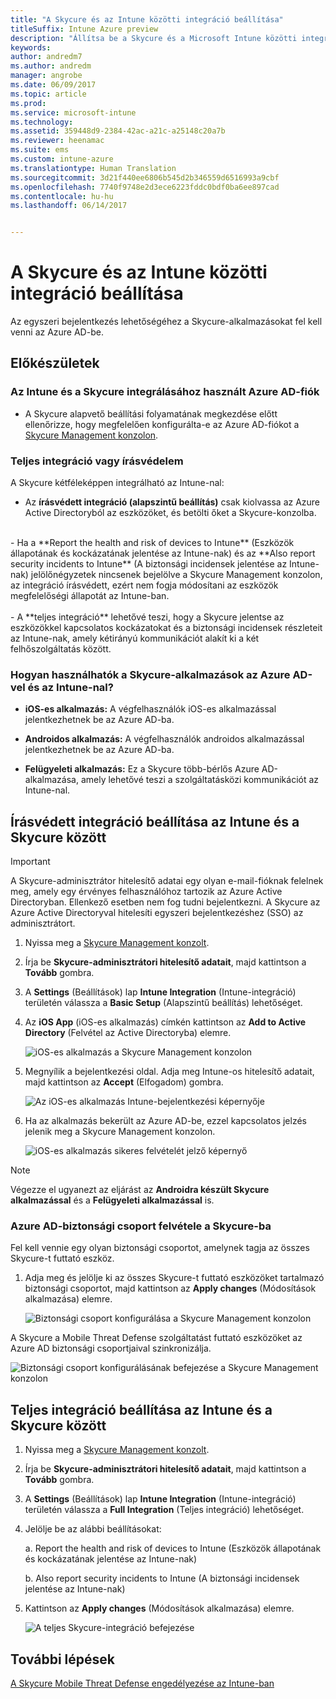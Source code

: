 ```yaml
---
title: "A Skycure és az Intune közötti integráció beállítása"
titleSuffix: Intune Azure preview
description: "Állítsa be a Skycure és a Microsoft Intune közötti integrációt."
keywords: 
author: andredm7
ms.author: andredm
manager: angrobe
ms.date: 06/09/2017
ms.topic: article
ms.prod: 
ms.service: microsoft-intune
ms.technology: 
ms.assetid: 359448d9-2384-42ac-a21c-a25148c20a7b
ms.reviewer: heenamac
ms.suite: ems
ms.custom: intune-azure
ms.translationtype: Human Translation
ms.sourcegitcommit: 3d21f440ee6806b545d2b346559d6516993a9cbf
ms.openlocfilehash: 7740f9748e2d3ece6223fddc0bdf0ba6ee897cad
ms.contentlocale: hu-hu
ms.lasthandoff: 06/14/2017


---
```


# <a name="set-up-the-skycure-integration-with-intune"></a>A Skycure és az Intune közötti integráció beállítása

Az egyszeri bejelentkezés lehetőségéhez a Skycure-alkalmazásokat fel kell venni az Azure AD-be.

## <a name="before-you-begin"></a>Előkészületek

### <a name="azure-ad-account-used-to-integrate-intune-and-skycure"></a>Az Intune és a Skycure integrálásához használt Azure AD-fiók

-   A Skycure alapvető beállítási folyamatának megkezdése előtt ellenőrizze, hogy megfelelően konfigurálta-e az Azure AD-fiókot a [Skycure Management konzolon](https://aad.skycure.com).

### <a name="full-integration-vs-read-only"></a>Teljes integráció vagy írásvédelem

A Skycure kétféleképpen integrálható az Intune-nal:

-   Az **írásvédett integráció (alapszintű beállítás)** csak kiolvassa az Azure Active Directoryból az eszközöket, és betölti őket a Skycure-konzolba.
<br>
    -   Ha a **Report the health and risk of devices to Intune** (Eszközök állapotának és kockázatának jelentése az Intune-nak) és az **Also report security incidents to Intune** (A biztonsági incidensek jelentése az Intune-nak) jelölőnégyzetek nincsenek bejelölve a Skycure Management konzolon, az integráció írásvédett, ezért nem fogja módosítani az eszközök megfelelőségi állapotát az Intune-ban.
<br></br>
-   A **teljes integráció** lehetővé teszi, hogy a Skycure jelentse az eszközökkel kapcsolatos kockázatokat és a biztonsági incidensek részleteit az Intune-nak, amely kétirányú kommunikációt alakít ki a két felhőszolgáltatás között.

### <a name="how-the-skycure-apps-are-used-with-azure-ad-and-intune"></a>Hogyan használhatók a Skycure-alkalmazások az Azure AD-vel és az Intune-nal?

-   **iOS-es alkalmazás:** A végfelhasználók iOS-es alkalmazással jelentkezhetnek be az Azure AD-ba.

-   **Androidos alkalmazás:** A végfelhasználók androidos alkalmazással jelentkezhetnek be az Azure AD-ba.

-   **Felügyeleti alkalmazás:** Ez a Skycure több-bérlős Azure AD-alkalmazása, amely lehetővé teszi a szolgáltatásközi kommunikációt az Intune-nal.

## <a name="to-set-up-the-read-only-integration-between-intune-and-skycure"></a>Írásvédett integráció beállítása az Intune és a Skycure között

> [!IMPORTANT]
> A Skycure-adminisztrátor hitelesítő adatai egy olyan e-mail-fióknak felelnek meg, amely egy érvényes felhasználóhoz tartozik az Azure Active Directoryban. Ellenkező esetben nem fog tudni bejelentkezni. A Skycure az Azure Active Directoryval hitelesíti egyszeri bejelentkezéshez (SSO) az adminisztrátort.

1.  Nyissa meg a [Skycure Management konzolt](https://aad.skycure.com).

2.  Írja be **Skycure-adminisztrátori hitelesítő adatait**, majd kattintson a **Tovább** gombra.

3.  A **Settings** (Beállítások) lap **Intune Integration** (Intune-integráció) területén válassza a **Basic Setup** (Alapszintű beállítás) lehetőséget.

4.  Az **iOS App** (iOS-es alkalmazás) címkén kattintson az **Add to Active Directory** (Felvétel az Active Directoryba) elemre.

    ![iOS-es alkalmazás a Skycure Management konzolon](./media/skycure-setup-1.png)

5.  Megnyílik a bejelentkezési oldal. Adja meg Intune-os hitelesítő adatait, majd kattintson az **Accept** (Elfogadom) gombra.

    ![Az iOS-es alkalmazás Intune-bejelentkezési képernyője](./media/skycure-setup-2.png)

6.  Ha az alkalmazás bekerült az Azure AD-be, ezzel kapcsolatos jelzés jelenik meg a Skycure Management konzolon.

    ![iOS-es alkalmazás sikeres felvételét jelző képernyő](./media/skycure-setup-3.png)

> [!NOTE]
> Végezze el ugyanezt az eljárást az **Androidra készült Skycure alkalmazással** és a **Felügyeleti alkalmazással** is.

### <a name="add-an-azure-ad-security-group-into-skycure"></a>Azure AD-biztonsági csoport felvétele a Skycure-ba

Fel kell vennie egy olyan biztonsági csoportot, amelynek tagja az összes Skycure-t futtató eszköz.

1.  Adja meg és jelölje ki az összes Skycure-t futtató eszközöket tartalmazó biztonsági csoportot, majd kattintson az **Apply changes** (Módosítások alkalmazása) elemre.

    ![Biztonsági csoport konfigurálása a Skycure Management konzolon](./media/skycure-setup-4.png)

A Skycure a Mobile Threat Defense szolgáltatást futtató eszközöket az Azure AD biztonsági csoportjaival szinkronizálja.

![Biztonsági csoport konfigurálásának befejezése a Skycure Management konzolon](./media/skycure-setup-5.png)

## <a name="set-up-the-full-integration-between-intune-and-skycure"></a>Teljes integráció beállítása az Intune és a Skycure között

1.  Nyissa meg a [Skycure Management konzolt](https://aad.skycure.com).

2.  Írja be **Skycure-adminisztrátori hitelesítő adatait**, majd kattintson a **Tovább** gombra.

3.  A **Settings** (Beállítások) lap **Intune Integration** (Intune-integráció) területén válassza a **Full Integration** (Teljes integráció) lehetőséget.

4.  Jelölje be az alábbi beállításokat:

    a.  Report the health and risk of devices to Intune (Eszközök állapotának és kockázatának jelentése az Intune-nak)

    b.  Also report security incidents to Intune (A biztonsági incidensek jelentése az Intune-nak)

5.  Kattintson az **Apply changes** (Módosítások alkalmazása) elemre.

    ![A teljes Skycure-integráció befejezése](./media/skycure-setup-6.png)

## <a name="next-steps"></a>További lépések

[A Skycure Mobile Threat Defense engedélyezése az Intune-ban](skycure-mtd-connector-enable.md)

